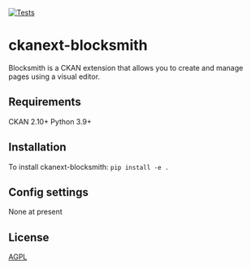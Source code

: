 [![Tests](https://github.com/mutantsan/ckanext-blocksmith/workflows/Tests/badge.svg?branch=main)](https://github.com/mutantsan/ckanext-blocksmith/actions)

# ckanext-blocksmith

Blocksmith is a CKAN extension that allows you to create and manage pages using a visual editor.

## Requirements

CKAN 2.10+
Python 3.9+

## Installation

To install ckanext-blocksmith:
    ```
    pip install -e .
    ```

## Config settings

None at present

## License

[AGPL](https://www.gnu.org/licenses/agpl-3.0.en.html)
